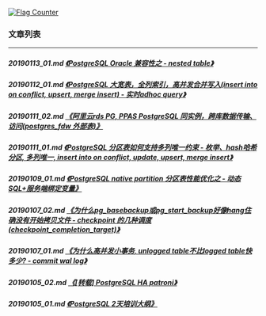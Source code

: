 <a rel="nofollow" href="http://info.flagcounter.com/h9V1"  ><img src="http://s03.flagcounter.com/count/h9V1/bg_FFFFFF/txt_000000/border_CCCCCC/columns_2/maxflags_12/viewers_0/labels_0/pageviews_0/flags_0/"  alt="Flag Counter"  border="0"  ></a>  
  
### 文章列表  
----  
##### 20190113_01.md   [《PostgreSQL Oracle 兼容性之 - nested table》](20190113_01.md)  
##### 20190112_01.md   [《PostgreSQL 大宽表，全列索引，高并发合并写入(insert into on conflict, upsert, merge insert) - 实时adhoc query》](20190112_01.md)  
##### 20190111_02.md   [《阿里云rds PG, PPAS PostgreSQL 同实例，跨库数据传输、访问(postgres_fdw 外部表)》](20190111_02.md)  
##### 20190111_01.md   [《PostgreSQL 分区表如何支持多列唯一约束 - 枚举、hash哈希 分区, 多列唯一, insert into on conflict, update, upsert, merge insert》](20190111_01.md)  
##### 20190109_01.md   [《PostgreSQL native partition 分区表性能优化之 - 动态SQL+服务端绑定变量》](20190109_01.md)  
##### 20190107_02.md   [《为什么pg_basebackup或pg_start_backup好像hang住确没有开始拷贝文件 - checkpoint 的几种调度(checkpoint_completion_target)》](20190107_02.md)  
##### 20190107_01.md   [《为什么高并发小事务, unlogged table不比logged table快多少? - commit wal log》](20190107_01.md)  
##### 20190105_02.md   [《[转载] PostgreSQL HA patroni》](20190105_02.md)  
##### 20190105_01.md   [《PostgreSQL 2天培训大纲》](20190105_01.md)  
